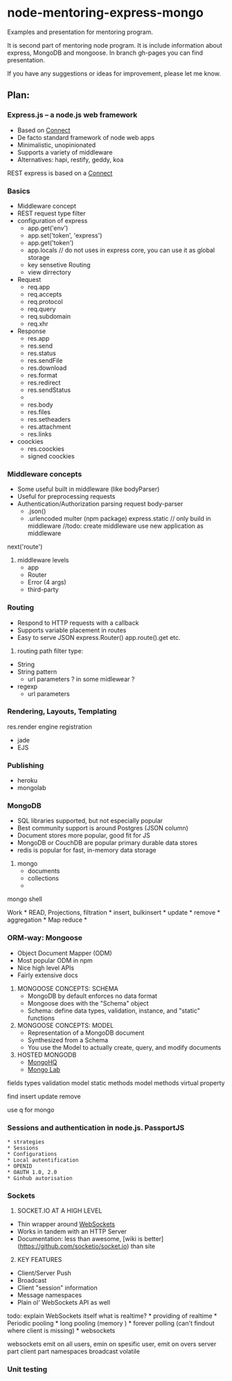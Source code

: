 # node-mentoring-express-mongo
Examples and presentation for mentoring program.

It is second part of mentoring node program. It is include information about express, MongoDB and mongoose. In branch gh-pages you can find presentation.

If you have any suggestions or ideas for improvement, please let me know.

## Plan:
### Express.js – a node.js web framework

 * Based on [Connect](https://github.com/senchalabs/connect)
 * De facto standard framework of node web apps
 * Minimalistic, unopinionated
 * Supports a variety of middleware
 * Alternatives: hapi, restify, geddy, koa

REST
express is based on a [Connect](https://github.com/senchalabs/connect)

### Basics
 * Middleware concept
 * REST request type filter
 * configuration of express
    * app.get('env')
    * app.set('token', 'express')
    * app.get('token')
    * app.locals // do not uses in express core, you can use it as global storage
    * key sensetive Routing
    * view dirrectory
 * Request
    * req.app
    * req.accepts
    * req.protocol
    * req.query
    * req.subdomain
    * req.xhr
 * Response
    * res.app
    * res.send
    * res.status
    * res.sendFile
    * res.download
    * res.format
    * res.redirect
    * res.sendStatus
    *
    * res.body
    * res.files
    * res.setheaders
    * res.attachment
    * res.links
 * coockies
    * res.coockies
    * signed coockies

### Middleware concepts

 * Some useful built in middleware (like bodyParser)
 * Useful for preprocessing requests
 * Authentication/Authorization
parsing request
body-parser
    * .json()
    * .urlencoded
multer (npm package)
express.static // only build in middleware
//todo: create middleware
use new application as middleware

next('route')
1. middleware levels
    * app
    * Router
    * Error (4 args)
    * third-party

### Routing

 * Respond to HTTP requests with a callback
 * Supports variable placement in routes
 * Easy to serve JSON
express.Router()
app.route().get etc.
1. routing path filter type:
 * String
 * String pattern
    * url parameters ? in some midlewear ?
 * regexp
    * url parameters

### Rendering, Layouts, Templating
 res.render
 engine registration
 * jade
 * EJS

### Publishing

 * heroku
 * mongolab

### MongoDB
 * SQL libraries supported, but not especially popular
 * Best community support is around Postgres (JSON column)
 * Document stores more popular, good fit for JS
 * MongoDB or CouchDB are popular primary durable data stores
 * redis is popular for fast, in-memory data storage


1. mongo
    * documents
    * collections
    *

mongo shell

Work
    * READ, Projections, filtration
    * insert, bulkinsert
    * update
    * remove
    * aggregation
    * Map reduce
    *

### ORM-way: Mongoose
 * Object Document Mapper (ODM)
 * Most popular ODM in npm
 * Nice high level APIs
 * Fairly extensive docs
1. MONGOOSE CONCEPTS: SCHEMA
     * MongoDB by default enforces no data format
     * Mongoose does with the "Schema" object
     * Schema: define data types, validation, instance, and "static" functions
2. MONGOOSE CONCEPTS: MODEL
     * Representation of a MongoDB document
     * Synthesized from a Schema
     * You use the Model to actually create, query, and modify documents
3. HOSTED MONGODB
     * [MongoHQ](https://www.compose.io/mongodb/)
     * [Mongo Lab](https://mongolab.com/)

fields types
validation
model static methods
model methods
virtual property

find
insert
update
remove

use q for mongo
### Sessions and authentication in node.js. PassportJS

    * strategies
    * Sessions
    * Configurations
    * Local autentification
    * OPENID
    * OAUTH 1.0, 2.0
    * Ginhub autorisation
### Sockets

1. SOCKET.IO AT A HIGH LEVEL
 * Thin wrapper around [WebSockets](http://www.html5rocks.com/en/tutorials/websockets/basics/)
 * Works in tandem with an HTTP Server
 * Documentation: less than awesome, [wiki is better] (https://github.com/socketio/socket.io) than site
2. KEY FEATURES
 * Client/Server Push
 * Broadcast
 * Client "session" information
 * Message namespaces
 * Plain ol' WebSockets API as well  

todo: explain WebSockets itself
what is realtime?
    * providing of realtime
        * Periodic pooling
        * long pooling (memory )
        * forever polling (can't findout where client is missing)
        * websockets

websockets emit on all users, emin on spesific user, emit on overs
server part
client part
namespaces
broadcast
volatile


### Unit testing